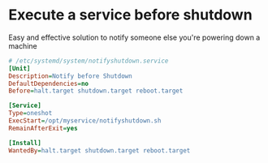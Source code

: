 # Execute a service before shutdown
Easy and effective solution to notify someone else you're powering down a machine
```ini
# /etc/systemd/system/notifyshutdown.service
[Unit]
Description=Notify before Shutdown
DefaultDependencies=no
Before=halt.target shutdown.target reboot.target

[Service]
Type=oneshot
ExecStart=/opt/myservice/notifyshutdown.sh
RemainAfterExit=yes

[Install]
WantedBy=halt.target shutdown.target reboot.target
```
